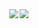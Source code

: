 <a href="https://github-readme-stats.vercel.app/api?username=bryanseah234&show_icons=true&theme=tokyonight&count_private=true">
  <img align="left" src="https://github-readme-stats.vercel.app/api?username=bryanseah234&show_icons=true&theme=tokyonight&count_private=true" />
</a>

<a href="https://github-readme-stats.vercel.app/api/top-langs/?username=bryanseah234&show_icons=true&theme=tokyonight">
  <img align="left" src="https://github-readme-stats.vercel.app/api/top-langs/?username=bryanseah234&show_icons=true&theme=tokyonight" />
</a>
